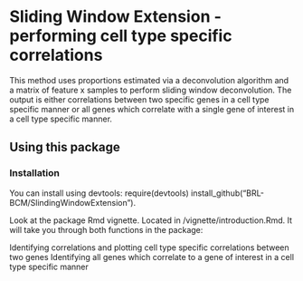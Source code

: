 # Sliding Window Extension - performing cell type specific correlations

This method uses proportions estimated via a deconvolution algorithm and a matrix of feature x samples to perform sliding window deconvolution. The output is either correlations between two specific genes in a cell type specific manner or all genes which correlate with a single gene of interest in a cell type specific manner.

## Using this package

### Installation
You can install using devtools: require(devtools) install_github(“BRL-BCM/SlindingWindowExtension”).

Look at the package Rmd vignette.
Located in /vignette/introduction.Rmd. It will take you through both functions in the package:

Identifying correlations and plotting cell type specific correlations between two genes
Identifying all genes which correlate to a gene of interest in a cell type specific manner